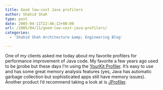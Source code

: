 ```yaml
---
title: Good low-cost Java profilers
author: Shahid Shah
type: post
date: 2005-04-11T22:46:13+00:00
url: /2005/04/11/good-low-cost-java-profilers/
categories:
  - 'Shahid Shah Architecture &amp; Engineering Blog'

---
```

One of my clients asked me today about my favorite profilers for performance improvement of Java code. My favorite a few years ago used to be jprobe but these days I&#8217;m using the [YourKit Profiler][1]. It&#8217;s easy to use and has some great memory analysis features (yes, Java has automatic garbage collection but sophisticated apps still have memory issues). Another product I&#8217;d recommend taking a look at is [JProfiler][2].

 [1]: http://www.yourkit.com/features/index.jsp
 [2]: http://www.ej-technologies.com/products/jprofiler/overview.html